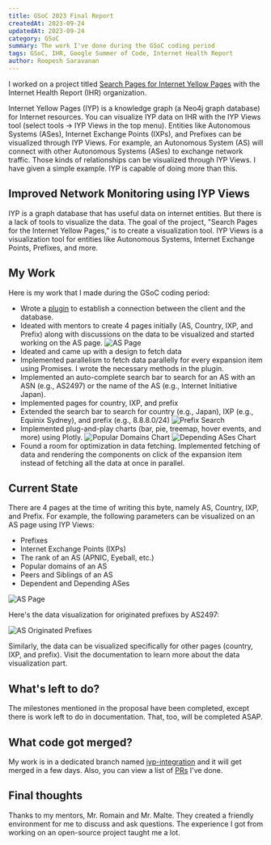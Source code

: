 ```yaml
---
title: GSoC 2023 Final Report
createdAt: 2023-09-24
updatedAt: 2023-09-24
category: GSoC
summary: The work I've done during the GSoC coding period
tags: GSoC, IHR, Google Summer of Code, Internet Health Report
author: Roopesh Saravanan
---
```


I worked on a project titled [Search Pages for Internet Yellow Pages](https://summerofcode.withgoogle.com/programs/2023/projects/jmLW9PFH) with the Internet Health Report (IHR) organization.

Internet Yellow Pages (IYP) is a knowledge graph (a Neo4j graph database) for Internet resources. You can visualize IYP data on IHR with the IYP Views tool (select tools -> IYP Views in the top menu). Entities like Autonomous Systems (ASes), Internet Exchange Points (IXPs), and Prefixes can be visualized through IYP Views. For example, an Autonomous System (AS) will connect with other Autonomous Systems (ASes) to exchange network traffic. Those kinds of relationships can be visualized through IYP Views. I have given a simple example. IYP is capable of doing more than this.

## Improved Network Monitoring using IYP Views

IYP is a graph database that has useful data on internet entities. But there is a lack of tools to visualize the data. The goal of the project, "Search Pages for the Internet Yellow Pages," is to create a visualization tool. IYP Views is a visualization tool for entities like Autonomous Systems, Internet Exchange Points, Prefixes, and more.

## My Work

Here is my work that I made during the GSoC coding period:

- Wrote a [plugin](https://github.com/InternetHealthReport/ihr-website/blob/iyp-integration/src/plugins/IypApi.js) to establish a connection between the client and the database.
- Ideated with mentors to create 4 pages initially (AS, Country, IXP, and Prefix) along with discussions on the data to be visualized and started working on the AS page.
  ![AS Page](/images/gsoc/AS-page.png)
- Ideated and came up with a design to fetch data
- Implemented parallelism to fetch data parallelly for every expansion item using Promises. I wrote the necessary methods in the plugin.
- Implemented an auto-complete search bar to search for an AS with an ASN (e.g., AS2497) or the name of the AS (e.g., Internet Initiative Japan).
- Implemented pages for country, IXP, and prefix
- Extended the search bar to search for country (e.g., Japan), IXP (e.g., Equinix Sydney), and prefix (e.g., 8.8.8.0/24)
  ![Prefix Search](/images/gsoc/prefix-search.png)
- Implemented plug-and-play charts (bar, pie, treemap, hover events, and more) using Plotly.
  ![Popular Domains Chart](/images/gsoc/popular-domains-chart.png)
  ![Depending ASes Chart](/images/gsoc/depending-ases-chart.png)
- Found a room for optimization in data fetching. Implemented fetching of data and rendering the components on click of the expansion item instead of fetching all the data at once in parallel.

## Current State

There are 4 pages at the time of writing this byte, namely AS, Country, IXP, and Prefix. For example, the following parameters can be visualized on an AS page using IYP Views:

- Prefixes
- Internet Exchange Points (IXPs)
- The rank of an AS (APNIC, Eyeball, etc.)
- Popular domains of an AS
- Peers and Siblings of an AS
- Dependent and Depending ASes

![AS Page](/images/gsoc/AS-page-full.png)

Here's the data visualization for originated prefixes by AS2497:

![AS Originated Prefixes](/images/gsoc/AS-prefix-chart.png)

Similarly, the data can be visualized specifically for other pages (country, IXP, and prefix). Visit the documentation to learn more about the data visualization part.

## What's left to do?

The milestones mentioned in the proposal have been completed, except there is work left to do in documentation. That, too, will be completed ASAP.

## What code got merged?

My work is in a dedicated branch named [iyp-integration](https://github.com/InternetHealthReport/ihr-website/tree/iyp-integration) and it will get merged in a few days. Also, you can view a list of [PRs](https://github.com/InternetHealthReport/ihr-website/pulls?q=is%3Apr+is%3Aclosed+project%3Ainternethealthreport%2F8+author%3Aroopeshsn) I've done.

## Final thoughts

Thanks to my mentors, Mr. Romain and Mr. Malte. They created a friendly environment for me to discuss and ask questions. The experience I got from working on an open-source project taught me a lot.
